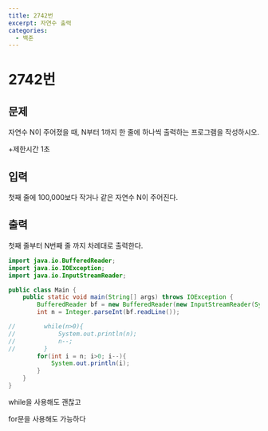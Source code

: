 ```yaml
---
title: 2742번
excerpt: 자연수 출력
categories:
  - 백준
---
```


# 2742번

## 문제

자연수 N이 주어졌을 때, N부터 1까지 한 줄에 하나씩 출력하는 프로그램을 작성하시오.

+제한시간 1초

## 입력

첫째 줄에 100,000보다 작거나 같은 자연수 N이 주어진다.

## 출력

첫째 줄부터 N번째 줄 까지 차례대로 출력한다.

```java
import java.io.BufferedReader;
import java.io.IOException;
import java.io.InputStreamReader;

public class Main {
    public static void main(String[] args) throws IOException {
        BufferedReader bf = new BufferedReader(new InputStreamReader(System.in));
        int n = Integer.parseInt(bf.readLine());

//        while(n>0){
//            System.out.println(n);
//            n--;
//        }
        for(int i = n; i>0; i--){
            System.out.println(i);
        }
    }
}
```

while을 사용해도 괜찮고

for문을 사용해도 가능하다

